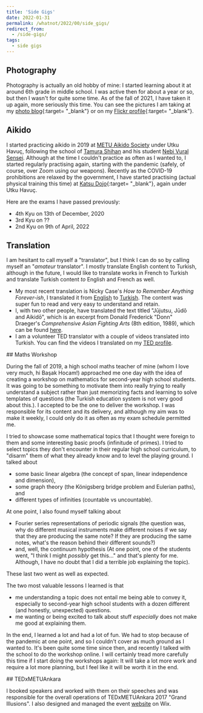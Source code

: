 ```yaml
---
title: 'Side Gigs'
date: 2022-01-31
permalink: /whatnot/2022/00/side_gigs/
redirect_from: 
  - /side-gigs/
tags:
  - side gigs
---
```


## Photography

Photography is actually an old hobby of mine: I started learning about it at around 6th grade in middle school. I was active then for about a year or so, but then I wasn't for quite some time. As of the fall of 2021, I have taken it up again, more seriously this time. You can see the pictures I am taking at my [photo blog](/photo-journal/){:target= "_blank"} or on my [Flickr profile](https://www.flickr.com/photos/ogulyurdakul){:target= "_blank"}.

## Aikido

I started practicing aikido in 2019 at [METU Aikido Society](https://www.odtuaikido.org/en/main-page/) under Utku Havuç, following the school of [Tamura Shihan](https://www.odtuaikido.org/en/tamura-sensei-en/) and his student [Nebi Vural Sensei](http://www.nebivural.com/). Although at the time I couldn't practice as often as I wanted to, I started regularly practising again, starting with the pandemic (safely, of course, over Zoom using our weapons). Recently as the COVID-19 prohibitions are relaxed by the government, I have started practising (actual physical training this time) at [Katsu Dojo](https://www.katsuankara.com/){:target= "_blank"}, again under Utku Havuç.

Here are the exams I have passed previously:
- 4th Kyu on 13th of December, 2020
- 3rd Kyu on ??
- 2nd Kyu on 9th of April, 2022

## Translation

I am hesitant to call myself a "translator", but I think I can do so by calling myself an "*amateur* translator". I mostly translate English content to Turkish, although in the future, I would like to translate works in French to Turkish and translate Turkish content *to* English and French as well. 

- My most recent translation is Nicky Case's *How to Remember Anything Forever-ish*, I translated it from [English](https://ncase.me/remember/) to [Turkish](https://ncase.me/remember/tr.html). The content was super fun to read and very easy to understand and retain. 
- I, with two other people, have translated the text titled "Jūjutsu, Jūdō and Aikidō", which is an excerpt from Donald Frederick "Donn" Draeger's *Comprehensive Asian Fighting Arts* (8th edition, 1989), which can be found [here](https://www.aikidodergisi.com/2021/09/12/jujutsu-judo-ve-aikido/).
- I am a volunteer TED translator with a couple of videos translated into Turkish. You can find the videos I translated on my [TED profile](https://www.ted.com/profiles/6269142/translator). 

<a id="maths-workshop">
## Maths Workshop 

During the fall of 2019, a high school maths teacher of mine (whom I love very much, hi Başak Hocam!) approached me one day with the idea of creating a workshop on mathematics for second-year high school students. It was going to be something to motivate them into really trying to really understand a subject rather than just memorizing facts and learning to solve templates of questions (the Turkish education system is not very good about this.). I accepted to be the one to deliver the workshop. I was responsible for its content and its delivery, and although my aim was to make it weekly, I could only do it as often as my exam schedule permitted me. 

I tried to showcase some mathematical topics that I thought were foreign to them and some interesting basic proofs (infinitude of primes). I tried to select topics they don't encounter in their regular high school curriculum, to "disarm" them of what they already know and to level the playing ground. I talked about 
- some basic linear algebra (the concept of span, linear independence and dimension), 
- some graph theory (the Königsberg bridge problem and Eulerian paths), and 
- different types of infinities (countable vs uncountable). 

At one point, I also found myself talking about 
- Fourier series representations of periodic signals (the question was, why do different musical instruments make different noises if we say that they are producing the same note? If they are producing the same notes, what's the reason behind their different sounds?) 
- and, well, the continuum hypothesis (At one point, one of the students went, "I think I might *possibly* get this..." and that's plenty for me. Although, I have no doubt that I did a terrible job explaining the topic). 

These last two went as well as expected.

The two most valuable lessons I learned is that 
- me understanding a topic does not entail me being able to convey it, especially to second-year high school students with a dozen different (and honestly, unexpected) questions. 
- me wanting or being excited to talk about stuff *especially* does not make me good at explaining them. 

In the end, I learned a lot and had a lot of fun. We had to stop because of the pandemic at one point, and so I couldn't cover as much ground as I wanted to. It's been quite some time since then, and recently I talked with the school to do the workshop online. I will certainly tread more carefully this time if I start doing the workshops again: It will take a lot more work and require a lot more planning, but I feel like it will be worth it in the end.

<a id="tedxmetuankara">
## TEDxMETUAnkara

I booked speakers and worked with them on their speeches and was responsible for the overall operations of TEDxMETUAnkara 2017 "Grand Illusions". I also designed and managed the event [website](https://www.tedxmetuankara.com) on Wix.